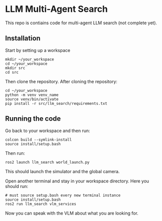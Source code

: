 # LLM Multi-Agent Search

This repo is contiains code for multi-agent LLM search (not complete yet). 

## Installation

Start by setting up a workspace
```
mkdir ~/your_workspace
cd ~/your_workspace
mkdir src
cd src
```

Then clone the repository. After cloning the repository:

```
cd ~/your_workspace
python -m venv venv_name
source venv/bin/activate
pip install -r src/llm_search/requirements.txt
```

## Running the code

Go back to your workspace and then run:
```
colcon build --symlink-install
source install/setup.bash
```

Then run:
```
ros2 launch llm_search world_launch.py
```

This should launch the simulator and the global camera.  

Open another terminal and stay in your workspace directory. Here you should run:

```
# must source setup.bash every new terminal instance
source install/setup.bash 
ros2 run llm_search vlm_services
```

Now you can speak with the VLM about what you are looking for. 
